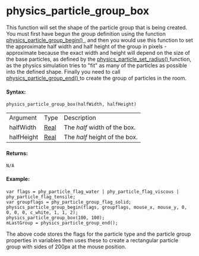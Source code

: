 # physics_particle_group_box

This function will set the shape of the particle group that is being
created. You must first have begun the group definition using the
function [ physics_particle_group_begin()
](physics_particle_group_begin) , and then you would use this
function to set the approximate half width and half height of the group
in pixels - approximate because the exact width and height will depend
on the size of the base particles, as defined by the [
physics_particle_set_radius() ](physics_particle_set_radius)
function, as the physics simulation tries to "fit" as many of the
particles as possible into the defined shape. Finally you need to call [
physics_particle_group_end() ](physics_particle_group_end) to create
the group of particles in the room.

#### Syntax:

``` gml
physics_particle_group_box(halfWidth, halfHeight)
```

|            |                                                                         |                               |
|------------|-------------------------------------------------------------------------|-------------------------------|
| Argument   | Type                                                                    | Description                   |
| halfWidth  |  [Real](../../../../../GameMaker_Language/GML_Overview/Data_Types)  | The *half* width of the box.  |
| halfHeight |  [Real](../../../../../GameMaker_Language/GML_Overview/Data_Types)  | The *half* height of the box. |

#### Returns:

``` gml
N/A
```

#### Example:

``` gml
var flags = phy_particle_flag_water | phy_particle_flag_viscous | phy_particle_flag_tensile;
var groupflags = phy_particle_group_flag_solid;
physics_particle_group_begin(flags, groupflags, mouse_x, mouse_y, 0, 0, 0, 0, c_white, 1, 1, 2);
physics_particle_group_box(100, 100);
mLastGroup = physics_particle_group_end();
```

The above code stores the flags for the particle type and the particle
group properties in variables then uses these to create a rectangular
particle group with sides of 200px at the mouse position.
